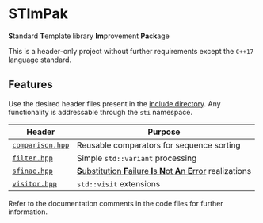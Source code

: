 # STImPak

**S**tandard **T**emplate library **Im**provement **Pa**c**k**age

This is a header-only project without further requirements except the `C++17` language standard.

## Features

Use the desired header files present in the [include directory](include/stimpak/). Any functionality is addressable through the `sti` namespace.

| Header                                             | Purpose                                                           |
| -------------------------------------------------- | ----------------------------------------------------------------- |
| [`comparison.hpp`](include/stimpak/comparison.hpp) | Reusable comparators for sequence sorting                         |
| [`filter.hpp`](include/stimpak/filter.hpp)         | Simple `std::variant` processing                                  |
| [`sfinae.hpp`](include/stimpak/sfinae.hpp)         | [**S**ubstitution **F**ailure **I**s **N**ot **A**n **E**rror](https://en.wikipedia.org/wiki/Substitution_failure_is_not_an_error) realizations |
| [`visitor.hpp`](include/stimpak/visitor.hpp)       | `std::visit` extensions                                           |

Refer to the documentation comments in the code files for further information.
